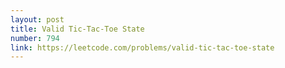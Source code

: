 ```yaml
---
layout: post
title: Valid Tic-Tac-Toe State
number: 794
link: https://leetcode.com/problems/valid-tic-tac-toe-state
---
```

